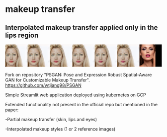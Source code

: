 # makeup transfer

## Interpolated makeup transfer applied only in the lips region
![Farmers Market Finder Demo](Collage1.png)

Fork on repository  "PSGAN: Pose and Expression Robust Spatial-Aware GAN for Customizable Makeup Transfer".
https://github.com/wtjiang98/PSGAN 

Simple Streamlit web application deployed using kubernetes on GCP

Extended functionality not present in the official repo but mentioned in the paper:

-Partial makeup transfer (skin, lips and eyes)

-Interpolated makeup styles (1 or 2 reference images)
